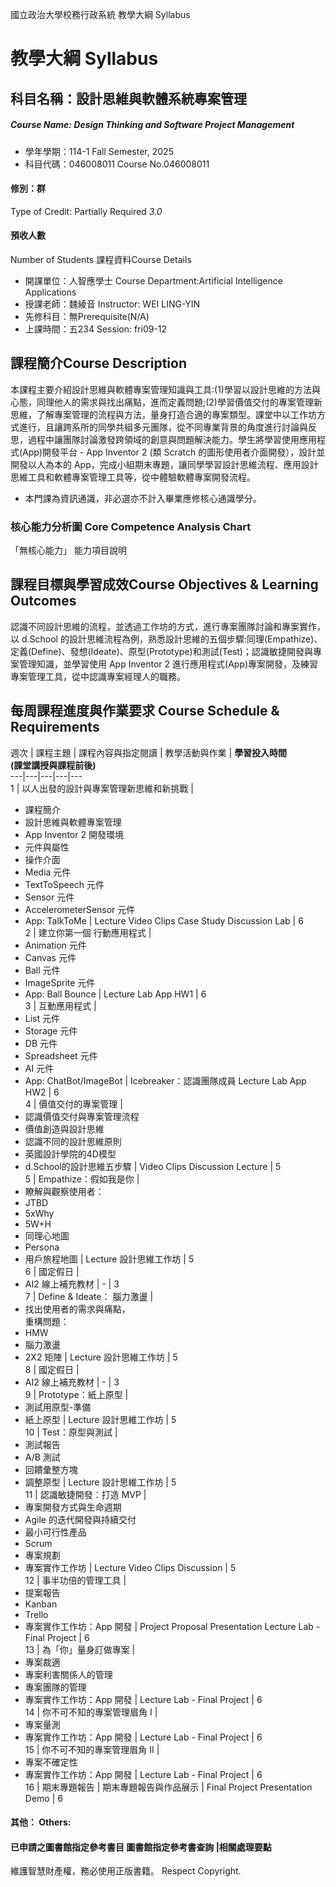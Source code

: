 國立政治大學校務行政系統 教學大綱 Syllabus
# 教學大綱 Syllabus
##  科目名稱：設計思維與軟體系統專案管理
#####  Course Name: Design Thinking and Software Project Management
  * 學年學期：114-1 Fall Semester, 2025 
  * 科目代碼：046008011 Course No.046008011
#### 修別：群
Type of Credit: Partially Required 
_3.0_
#### 預收人數
Number of Students
課程資料Course Details
  * 開課單位：人智應學士 Course Department:Artificial Intelligence Applications 
  * 授課老師：魏綾音 Instructor: WEI LING-YIN 
  * 先修科目：無Prerequisite(N/A)
  * 上課時間：五234 Session: fri09-12
##  課程簡介Course Description
本課程主要介紹設計思維與軟體專案管理知識與工具:(1)學習以設計思維的方法與心態，同理他人的需求與找出痛點，進而定義問題;(2)學習價值交付的專案管理新思維，了解專案管理的流程與方法，量身打造合適的專案類型。課堂中以工作坊方式進行，且讓跨系所的同學共組多元團隊，從不同專業背景的角度進行討論與反思，過程中讓團隊討論激發跨領域的創意與問題解決能力。學生將學習使用應用程式(App)開發平台 - App Inventor 2 (類 Scratch 的圖形使用者介面開發），設計並開發以人為本的 App，完成小組期末專題，讓同學學習設計思維流程、應用設計思維工具和軟體專案管理工具等，從中體驗軟體專案開發流程。
* 本門課為資訊通識，非必選亦不計入畢業應修核心通識學分。
###  核心能力分析圖 Core Competence Analysis Chart
「無核心能力」 
能力項目說明
##  課程目標與學習成效Course Objectives & Learning Outcomes 
認識不同設計思維的流程，並透過工作坊的方式，進行專案團隊討論和專案實作，以 d.School 的設計思維流程為例，熟悉設計思維的五個步驟:同理(Empathize)、定義(Define)、發想(Ideate)、原型(Prototype)和測試(Test)；認識敏捷開發與專案管理知識，並學習使用 App Inventor 2 進行應用程式(App)專案開發，及練習專案管理工具，從中認識專案經理人的職務。
##  每周課程進度與作業要求 Course Schedule & Requirements
週次 |  課程主題 |  課程內容與指定閱讀 |  教學活動與作業 | **學習投入時間  
(課堂講授與課程前後)**  
---|---|---|---|---  
1 |  以人出發的設計與專案管理新思維和新挑戰 | 
  * 課程簡介
  * 設計思維與軟體專案管理
  * App Inventor 2 開發環境
  * 元件與屬性
  * 操作介面
  * Media 元件
  * TextToSpeech 元件
  * Sensor 元件
  * AccelerometerSensor 元件
  * App: TalkToMe 
|  Lecture Video Clips  Case Study  Discussion Lab | 6  
2 |  建立你第一個 行動應用程式 | 
  * Animation 元件
  * Canvas 元件
  * Ball 元件
  * ImageSprite 元件
  * App: Ball Bounce 
|  Lecture Lab App HW1 | 6  
3 |  互動應用程式  | 
  * List 元件
  * Storage 元件
  * DB 元件
  * Spreadsheet 元件
  * AI 元件
  * App: ChatBot/ImageBot 
|  Icebreaker：認識團隊成員 Lecture Lab App HW2 | 6  
4 |  價值交付的專案管理 | 
  * 認識價值交付與專案管理流程
  * 價值創造與設計思維
  * 認識不同的設計思維原則
  * 英國設計學院的4D模型
  * d.School的設計思維五步驟
|  Video Clips Discussion Lecture | 5  
5 |  Empathize：假如我是你 | 
  * 瞭解與觀察使用者：
  * JTBD
  * 5xWhy
  * 5W+H
  * 同理心地圖
  * Persona
  * 用戶旅程地圖
|  Lecture 設計思維工作坊 | 5  
6 |  國定假日 | 
  * AI2 線上補充教材
|  - | 3  
7 |  Define & Ideate： 腦力激盪 | 
  * 找出使用者的需求與痛點，  
重構問題：
  * HMW
  * 腦力激盪
  * 2X2 矩陣
|  Lecture 設計思維工作坊 | 5  
8 |  國定假日 | 
  * AI2 線上補充教材
|  - | 3  
9 |  Prototype：紙上原型 | 
  * 測試用原型-準備
  * 紙上原型
|  Lecture 設計思維工作坊 | 5  
10 |  Test：原型與測試 | 
  * 測試報告
  * A/B 測試
  * 回饋彙整方塊
  * 調整原型
|  Lecture 設計思維工作坊 | 5  
11 |  認識敏捷開發：打造 MVP | 
  * 專案開發方式與生命週期
  * Agile 的迭代開發與持續交付
  * 最小可行性產品
  * Scrum 
  * 專案規劃
  * 專案實作工作坊
|  Lecture Video Clips Discussion | 5  
12 |  事半功倍的管理工具 | 
  * 提案報告
  * Kanban 
  * Trello
  * 專案實作工作坊：App 開發
|  Project Proposal Presentation Lecture Lab - Final Project | 6  
13 |  為「你」量身訂做專案 | 
  * 專案裁適
  * 專案利害關係人的管理
  * 專案團隊的管理
  * 專案實作工作坊：App 開發
|  Lecture Lab - Final Project | 6  
14 |  你不可不知的專案管理眉角 I | 
  * 專案量測
  * 專案實作工作坊：App 開發
|  Lecture Lab - Final Project | 6  
15 |  你不可不知的專案管理眉角 II | 
  * 專案不確定性
  * 專案實作工作坊：App 開發
|  Lecture Lab - Final Project | 6  
16 |  期末專題報告 |  期末專題報告與作品展示 |  Final Project Presentation Demo | 6  
####  其他： Others:
####  已申請之圖書館指定參考書目  圖書館指定參考書查詢 |相關處理要點
維護智慧財產權，務必使用正版書籍。 Respect Copyright.